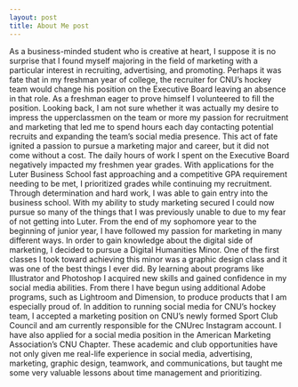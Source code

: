 ```yaml
---
layout: post
title: About Me post
---
```


As a business-minded student who is creative at heart, I suppose it is no surprise that I found myself majoring in the field of marketing with a particular interest in recruiting, advertising, and promoting.
Perhaps it was fate that in my freshman year of college, the recruiter for CNU’s hockey team would change his position on the Executive Board leaving an absence in that role. As a freshman eager to prove himself I volunteered to fill the position. Looking back, I am not sure whether it was actually my desire to impress the upperclassmen on the team or more my passion for recruitment and marketing that led me to spend hours each day contacting potential recruits and expanding the team’s social media presence.
This act of fate ignited a passion to pursue a marketing major and career, but it did not come without a cost. The daily hours of work I spent on the Executive Board negatively impacted my freshmen year grades. With applications for the Luter Business School fast approaching and a competitive GPA requirement needing to be met, I prioritized grades while continuing my recruitment.
Through determination and hard work, I was able to gain entry into the business school. With my ability to study marketing secured I could now pursue so many of the things that I was previously unable to due to my fear of not getting into Luter.
From the end of my sophomore year to the beginning of junior year, I have followed my passion for marketing in many different ways. In order to gain knowledge about the digital side of marketing, I decided to pursue a Digital Humanities Minor. One of the first classes I took toward achieving this minor was a graphic design class and it was one of the best things I ever did. By learning about programs like Illustrator and Photoshop I acquired new skills and gained confidence in my social media abilities. From there I have begun using additional Adobe programs, such as Lightroom and Dimension, to produce products that I am especially proud of.
In addition to running social media for CNU’s hockey team, I accepted a marketing position on CNU’s newly formed Sport Club Council and am currently responsible for the CNUrec Instagram account. I have also applied for a social media position in the American Marketing Association’s CNU Chapter.
These academic and club opportunities have not only given me real-life experience in social media, advertising, marketing, graphic design, teamwork, and communications, but taught me some very valuable lessons about time management and prioritizing.
